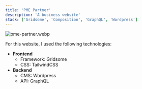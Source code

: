 ```yaml
---
title: 'PME Partner'
description: 'A business website'
stack: ['Gridsome', 'Composition', 'GraphQL', 'Wordpress']
---
```


![pme-partner.webp](/projects/pme-partner.webp)

For this website, I used the following technologies:
- **Frontend**
  - Framework: Gridsome
  - CSS: TailwindCSS
- **Backend**
  - CMS: Wordpress
  - API: GraphQL